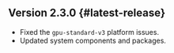 ## Version 2.3.0 {#latest-release}


* Fixed the `gpu-standard-v3` platform issues.
* Updated system components and packages.


